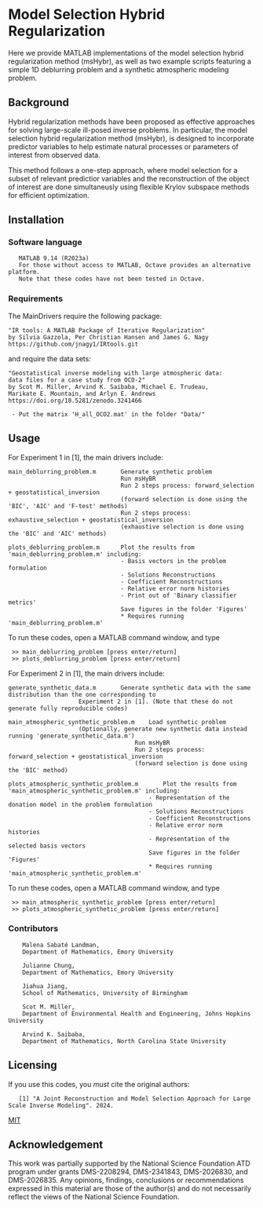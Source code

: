 # Model Selection Hybrid Regularization

Here we provide MATLAB implementations of the model selection hybrid regularization method (msHybr), as well as two example scripts featuring a simple 1D deblurring problem and a synthetic atmospheric modeling problem.

## Background

Hybrid regularization methods have been proposed as effective approaches for solving large-scale ill-posed inverse problems. In particular, the model selection hybrid regularization method (msHybr), is designed to incorporate predictor variables to help estimate natural processes or parameters of interest from observed data.

This method follows a one-step approach, where model selection for a subset of relevant predictior variables and the reconstruction of the object of interest are done simultaneusly using flexible Krylov subspace methods for efficient optimization. 
 
## Installation 
### Software language

       MATLAB 9.14 (R2023a)
       For those without access to MATLAB, Octave provides an alternative platform.  
       Note that these codes have not been tested in Octave. 

### Requirements
The MainDrivers require the following package:

    "IR tools: A MATLAB Package of Iterative Regularization"
    by Silvia Gazzola, Per Christian Hansen and James G. Nagy
    https://github.com/jnagy1/IRtools.git

and require the data sets:
    
    "Geostatistical inverse modeling with large atmospheric data: 
    data files for a case study from OCO-2"
    by Scot M. Miller, Arvind K. Saibaba, Michael E. Trudeau, 
    Marikate E. Mountain, and Arlyn E. Andrews
    https://doi.org/10.5281/zenodo.3241466

     - Put the matrix 'H_all_OCO2.mat' in the folder "Data/" 

## Usage
For Experiment 1 in [1], the main drivers include:
    
    main_deblurring_problem.m       Generate synthetic problem 
                                    Run msHyBR
                                    Run 2 steps process: forward_selection + geostatistical_inversion
                                    (forward selection is done using the 'BIC', 'AIC' and 'F-test' methods)
                                    Run 2 steps process: exhaustive_selection + geostatistical_inversion
                                    (exhaustive selection is done using the 'BIC' and 'AIC' methods)
                                    
    plots_deblurring_problem.m      Plot the results from 'main_deblurring_problem.m' including:
                                    - Basis vectors in the problem formulation
                                    - Solutions Reconstructions
                                    - Coefficient Reconstructions
                                    - Relative error norm histories
                                    - Print out of 'Binary classifier metrics'
                                    Save figures in the folder 'Figures'
                                    * Requires running 'main_deblurring_problem.m'

To run these codes, open a MATLAB command window, and type 
     
     >> main_deblurring_problem [press enter/return]
     >> plots_deblurring_problem [press enter/return]



For Experiment 2 in [1], the main drivers include:

    generate_synthetic_data.m		Generate synthetic data with the same distribution than the one corresponding to
						Experiment 2 in [1]. (Note that these do not generate fully reproducible codes)
   
    main_atmospheric_synthetic_problem.m	Load synthetic problem 
						(Optionally, generate new synthetic data instead running 'generate_synthetic_data.m')
                                    	Run msHyBR
                                    	Run 2 steps process: forward_selection + geostatistical_inversion
                                    	(forward selection is done using the 'BIC' method)
                                    
    plots_atmospheric_synthetic_problem.m       Plot the results from 'main_atmospheric_synthetic_problem.m' including:
                                    		- Representation of the donation model in the problem formulation
                                    		- Solutions Reconstructions
                                   			- Coefficient Reconstructions
                                    		- Relative error norm histories
                                    		- Representation of the selected basis vectors
                                    		Save figures in the folder 'Figures'
                                    		* Requires running 'main_atmospheric_synthetic_problem.m'

To run these codes, open a MATLAB command window, and type 
     
     >> main_atmospheric_synthetic_problem [press enter/return]
     >> plots_atmospheric_synthetic_problem [press enter/return]
     
### Contributors
        Malena Sabaté Landman, 
        Department of Mathematics, Emory University

        Julianne Chung, 
        Department of Mathematics, Emory University
        
        Jiahua Jiang,
        School of Mathematics, University of Birmingham
        
        Scot M. Miller, 
        Department of Environmental Health and Engineering, Johns Hopkins University
        
        Arvind K. Saibaba, 
        Department of Mathematics, North Carolina State University
	
## Licensing

If you use this codes, you *must* cite the original authors:

       [1] "A Joint Reconstruction and Model Selection Approach for Large Scale Inverse Modeling". 2024.


[MIT](LICENSE)

## Acknowledgement

This work was partially supported by the National Science Foundation ATD program under grants DMS-2208294, DMS-2341843, DMS-2026830, and DMS-2026835. Any opinions, findings, conclusions or recommendations expressed in this material are those of the author(s) and do not necessarily reflect the views of the National Science Foundation.
